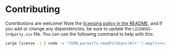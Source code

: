 # Contributing

Contributions are welcome! Note the [licensing policy in the
README](https://github.com/DataDog/glommio#contribution), and if you add or
change any dependencies, be sure to update the `LICENSES-3rdparty.csv` file. You
can use the following command to help with this:

```sh
cargo license -j | node -e "JSON.parse(fs.readFileSync(0)+'').map(l=>console.log([l.name,l.repository,l.license,l.authors]+''))" | grep -v sirun
```
